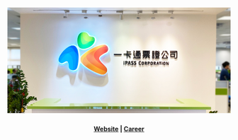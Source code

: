 <h1 align="center">
  <img src="https://raw.githubusercontent.com/ipasstw/.github/main/img/corp.png" alt="">
</h1>

<h4 align="center">
    <a href="https://www.i-pass.com.tw/?utm_source=github&utm_medium=banner&utm_campaign=org_readme">Website</a> |
    <a href="https://www.i-pass.com.tw/Page/JobHunting_Index/?utm_source=github&utm_medium=banner&utm_campaign=org_readme">Career</a>
</h4>

<br/>

